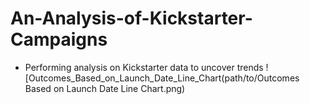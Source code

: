 # An-Analysis-of-Kickstarter-Campaigns
* Performing analysis on Kickstarter data to uncover trends
  ![Outcomes_Based_on_Launch_Date_Line_Chart(path/to/Outcomes Based on Launch Date Line Chart.png)
  
